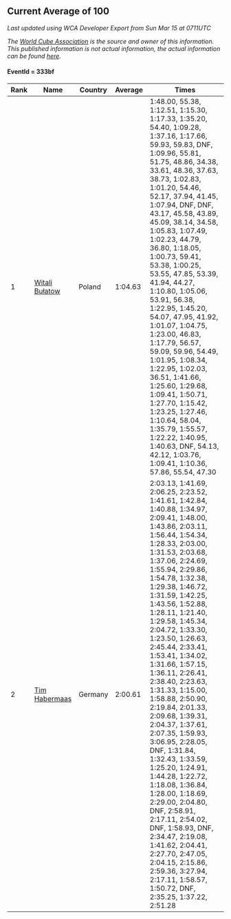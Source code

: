 ## Current Average of 100

*Last updated using WCA Developer Export from Sun Mar 15 at 0711UTC*

*The [World Cube Association](https://www.worldcubeassociation.org) is the source and owner of this information. This published information is not actual information, the actual information can be found [here](https://www.worldcubeassociation.org/results).*

#### EventId = 333bf

|Rank|Name|Country|Average|Times|  
|--|--|--|--|--|  
|1|[Witali Bułatow](https://www.worldcubeassociation.org/persons/2015BUAT01)|Poland|1:04.63|1:48.00, 55.38, 1:12.51, 1:15.30, 1:17.33, 1:35.20, 54.40, 1:09.28, 1:37.16, 1:17.66, 59.93, 59.83, DNF, 1:09.96, 55.81, 51.75, 48.86, 34.38, 33.61, 48.36, 37.63, 38.73, 1:02.83, 1:01.20, 54.46, 52.17, 37.94, 41.45, 1:07.94, DNF, DNF, 43.17, 45.58, 43.89, 45.09, 38.14, 34.58, 1:05.83, 1:07.49, 1:02.23, 44.79, 36.80, 1:18.05, 1:00.73, 59.41, 53.38, 1:00.25, 53.55, 47.85, 53.39, 41.94, 44.27, 1:10.80, 1:05.06, 53.91, 56.38, 1:22.95, 1:45.20, 54.07, 47.95, 41.92, 1:01.07, 1:04.75, 1:23.00, 46.83, 1:17.79, 56.57, 59.09, 59.96, 54.49, 1:01.95, 1:08.34, 1:22.95, 1:02.03, 36.51, 1:41.66, 1:25.60, 1:29.68, 1:09.41, 1:50.71, 1:27.70, 1:15.42, 1:23.25, 1:27.46, 1:10.64, 58.04, 1:35.79, 1:55.57, 1:22.22, 1:40.95, 1:40.63, DNF, 54.13, 42.12, 1:03.76, 1:09.41, 1:10.36, 57.86, 55.54, 47.30|  
|2|[Tim Habermaas](https://www.worldcubeassociation.org/persons/2007HABE01)|Germany|2:00.61|2:03.13, 1:41.69, 2:06.25, 2:23.52, 1:41.61, 1:42.84, 1:40.88, 1:34.97, 2:09.41, 1:48.00, 1:43.86, 2:03.11, 1:56.44, 1:54.34, 1:28.33, 2:03.00, 1:31.53, 2:03.68, 1:37.06, 2:24.69, 1:55.94, 2:29.86, 1:54.78, 1:32.38, 1:29.38, 1:46.72, 1:31.59, 1:42.25, 1:43.56, 1:52.88, 1:28.11, 1:21.40, 1:29.58, 1:45.34, 2:04.72, 1:33.30, 1:23.50, 1:26.63, 2:45.44, 2:33.41, 1:53.41, 1:34.02, 1:31.66, 1:57.15, 1:36.11, 2:26.41, 2:38.40, 2:23.63, 1:31.33, 1:15.00, 1:58.88, 2:50.90, 2:19.84, 2:01.33, 2:09.68, 1:39.31, 2:04.37, 1:37.61, 2:07.35, 1:59.93, 3:06.95, 2:28.05, DNF, 1:31.84, 1:32.43, 1:33.59, 1:25.20, 1:24.91, 1:44.28, 1:22.72, 1:18.08, 1:36.84, 1:28.00, 1:18.69, 2:29.00, 2:04.80, DNF, 2:58.91, 2:17.11, 2:54.02, DNF, 1:58.93, DNF, 2:34.47, 2:19.08, 1:41.62, 2:04.41, 2:27.70, 2:47.05, 2:04.15, 2:15.86, 2:59.36, 3:27.94, 2:17.11, 1:58.57, 1:50.72, DNF, 2:35.25, 1:37.22, 2:51.28|  
